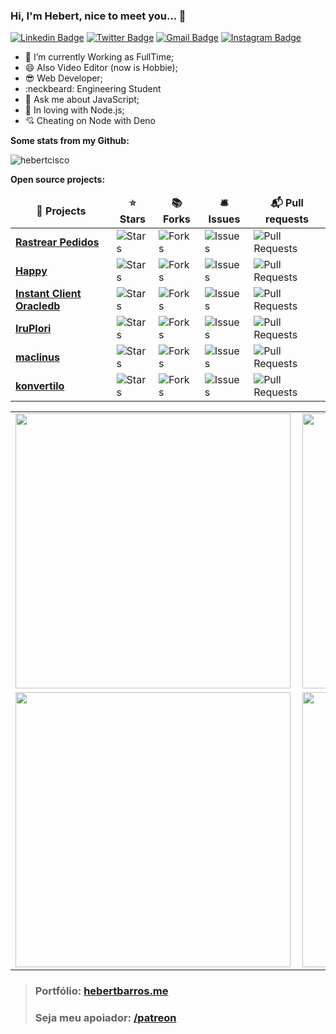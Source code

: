### Hi, I'm Hebert, nice to meet you... 👋

[![Linkedin Badge](https://img.shields.io/badge/-LinkedIn-blue?style=flat-square&logo=Linkedin&logoColor=white&link=https://www.linkedin.com/in/hebert-f-barros/)](https://www.linkedin.com/in/hebert-f-barros/)
[![Twitter Badge](https://img.shields.io/badge/-Twitter-1ca0f1?style=flat-square&labelColor=1ca0f1&logo=twitter&logoColor=white&link=https://twitter.com/hebertcisco)](https://twitter.com/hebertcisco)
[![Gmail Badge](https://img.shields.io/badge/-Gmail-c14438?style=flat-square&logo=Gmail&logoColor=white&link=mailto:tecnobertinfo@gmail.com)](mailto:tecnobertinfo@gmail.com)
[![Instagram Badge](https://img.shields.io/badge/-Instagram-C13584?style=flat-square&labelColor=C13584&logo=instagram&logoColor=white&link=https://www.instagram.com/hebert.js/)](https://www.instagram.com/hebert.js/)

- 🔭 I’m currently Working as FullTime;
- 😄 Also Video Editor (now is Hobbie);
- :sunglasses: Web Developer;
- :neckbeard: Engineering Student
- 💬 Ask me about JavaScript;
- :green_heart: In loving with Node.js;
- :cupid: Cheating on Node with Deno

**Some stats from my Github:** 
<p align=left> <img src=https://komarev.com/ghpvc/?username=hebertcisco alt=hebertcisco /> </p>

**Open source projects:**  
<table>
  <thead align="center">
    <tr border: none;>
      <td><b>🎁 Projects</b></td>
      <td><b>⭐ Stars</b></td>
      <td><b>📚 Forks</b></td>
      <td><b>🛎 Issues</b></td>
      <td><b>📬 Pull requests</b></td>
    </tr>
  </thead>
  <tbody>
    <tr>
      <td><a href="https://github.com/hebertcisco/rastrearpedidos"><b>Rastrear Pedidos</b></a></td>
      <td><img alt="Stars" src="https://img.shields.io/github/stars/hebertcisco/rastrearpedidos?style=flat-square&labelColor=343b41"/></td>
      <td><img alt="Forks" src="https://img.shields.io/github/forks/hebertcisco/rastrearpedidos?style=flat-square&labelColor=343b41"/></td>
      <td><img alt="Issues" src="https://img.shields.io/github/issues/hebertcisco/rastrearpedidos?style=flat-square&labelColor=343b41"/></td>
      <td><img alt="Pull Requests" src="https://img.shields.io/github/issues-pr/hebertcisco/rastrearpedidos?style=flat-square&labelColor=343b41"/></td>
    </tr>
    <tr>
      <td><a href="https://github.com/hebertcisco/happy"><b>Happy</b></a></td>
      <td><img alt="Stars" src="https://img.shields.io/github/stars/hebertcisco/happy?style=flat-square&labelColor=343b41"/></td>
      <td><img alt="Forks" src="https://img.shields.io/github/forks/hebertcisco/happy?style=flat-square&labelColor=343b41"/></td>
      <td><img alt="Issues" src="https://img.shields.io/github/issues/hebertcisco/happy?style=flat-square&labelColor=343b41"/></td>
      <td><img alt="Pull Requests" src="https://img.shields.io/github/issues-pr/hebertcisco/happy?style=flat-square&labelColor=343b41"/></td>
    </tr>
    <tr>
      <td><a href="https://github.com/hebertcisco/happy"><b>Instant Client Oracledb</b></a></td>
      <td><img alt="Stars" src="https://img.shields.io/github/stars/hebertcisco/instantclient_oracledb?style=flat-square&labelColor=343b41"/></td>
      <td><img alt="Forks" src="https://img.shields.io/github/forks/hebertcisco/instantclient_oracledb?style=flat-square&labelColor=343b41"/></td>
      <td><img alt="Issues" src="https://img.shields.io/github/issues/hebertcisco/instantclient_oracledb?style=flat-square&labelColor=343b41"/></td>
      <td><img alt="Pull Requests" src="https://img.shields.io/github/issues-pr/hebertcisco/instantclient_oracledb?style=flat-square&labelColor=343b41"/></td>
    </tr>
    <tr>
      <td><a href="https://github.com/hebertcisco/happy"><b>IruPlori</b></a></td>
      <td><img alt="Stars" src="https://img.shields.io/github/stars/hebertcisco/IruPlori?style=flat-square&labelColor=343b41"/></td>
      <td><img alt="Forks" src="https://img.shields.io/github/forks/hebertcisco/IruPlori?style=flat-square&labelColor=343b41"/></td>
      <td><img alt="Issues" src="https://img.shields.io/github/issues/hebertcisco/IruPlori?style=flat-square&labelColor=343b41"/></td>
      <td><img alt="Pull Requests" src="https://img.shields.io/github/issues-pr/hebertcisco/IruPlori?style=flat-square&labelColor=343b41"/></td>
    </tr>
    <tr>
      <td><a href="https://github.com/hebertcisco/maclinus"><b>maclinus</b></a></td>
      <td><img alt="Stars" src="https://img.shields.io/github/stars/hebertcisco/maclinus?style=flat-square&labelColor=343b41"/></td>
      <td><img alt="Forks" src="https://img.shields.io/github/forks/hebertcisco/maclinus?style=flat-square&labelColor=343b41"/></td>
      <td><img alt="Issues" src="https://img.shields.io/github/issues/hebertcisco/maclinus?style=flat-square&labelColor=343b41"/></td>
      <td><img alt="Pull Requests" src="https://img.shields.io/github/issues-pr/hebertcisco/maclinus?style=flat-square&labelColor=343b41"/></td>
    </tr>
     <tr>
      <td><a href="https://github.com/hebertcisco/konvertilo"><b>konvertilo</b></a></td>
      <td><img alt="Stars" src="https://img.shields.io/github/stars/hebertcisco/konvertilo?style=flat-square&labelColor=343b41"/></td>
      <td><img alt="Forks" src="https://img.shields.io/github/forks/hebertcisco/maclinus?style=flat-square&labelColor=343b41"/></td>
      <td><img alt="Issues" src="https://img.shields.io/github/issues/hebertcisco/konvertilo?style=flat-square&labelColor=343b41"/></td>
      <td><img alt="Pull Requests" src="https://img.shields.io/github/issues-pr/hebertcisco/konvertilo?style=flat-square&labelColor=343b41"/></td>
    </tr>
  </tbody>
</table>

<center>
  
<table>
  <tr>
      <td><a href="https://github.com/hebertcisco/matrix-effect-javascript"><img width="440px" align="left" src="https://github-readme-stats.vercel.app/api/pin/?username=hebertcisco&repo=matrix-effect-javascript" /></a></td>
     <td><a href="https://github.com/hebertcisco/instantclient_oracledb"><img width="440px" align="left" src="https://github-readme-stats.vercel.app/api/pin/?username=hebertcisco&repo=instantclient_oracledb" /></a></td>
    
  </tr>  
  <tr>
      <td><a href="https://github.com/hebertcisco/randpass"><img width="440px" align="left" src="https://github-readme-stats.vercel.app/api/pin/?username=hebertcisco&repo=randpass" /></a></td>
     <td><a href="https://github.com/hebertcisco/maclinus"><img width="440px" align="left" src="https://github-readme-stats.vercel.app/api/pin/?username=hebertcisco&repo=maclinus" /></a></td>
    
  </tr>  
</table>
</center>

> ### Portfólio: [hebertbarros.me](https://hebertbarros.me/)
> ### Seja meu apoiador: [/patreon](https://github.com/hebertcisco/hebertcisco/blob/main/.github/patreon.md)
